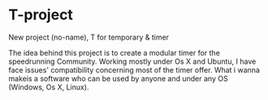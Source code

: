 T-project
=========

New project (no-name), T for temporary &amp; timer

The idea behind this project is to create a modular timer for the speedrunning Community.
Working mostly under Os X and Ubuntu, I have face issues' compatibility concerning most of the timer offer. What i wanna makeis a software who can be used by anyone and under any OS (Windows, Os X, Linux).
  
